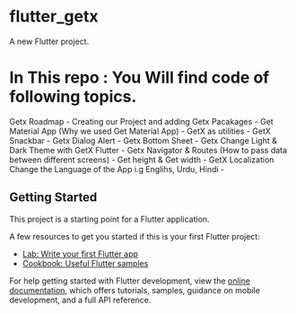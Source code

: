 # flutter_getx

A new Flutter project.

# In This repo : You Will find code of following topics.
Getx Roadmap - 
Creating our Project and adding Getx Pacakages - 
Get Material App (Why we used Get Material App) - 
GetX as utilities - 
GetX Snackbar - 
Getx Dialog Alert - 
Getx Bottom Sheet - 
Getx Change Light & Dark Theme with GetX Flutter - 
Getx Navigator & Routes (How to pass data between different screens) - 
Get height & Get width - 
GetX Localization Change the Language of the App i.g Englihs, Urdu, Hindi - 

## Getting Started

This project is a starting point for a Flutter application.

A few resources to get you started if this is your first Flutter project:

- [Lab: Write your first Flutter app](https://docs.flutter.dev/get-started/codelab)
- [Cookbook: Useful Flutter samples](https://docs.flutter.dev/cookbook)

For help getting started with Flutter development, view the
[online documentation](https://docs.flutter.dev/), which offers tutorials,
samples, guidance on mobile development, and a full API reference.
